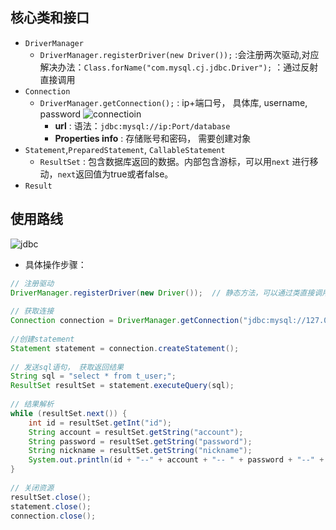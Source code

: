 ## 核心类和接口
- `DriverManager` 
	- `DriverManager.registerDriver(new Driver());` :会注册两次驱动,对应解决办法：`Class.forName("com.mysql.cj.jdbc.Driver");` ：通过反射直接调用
- `Connection`
	- `DriverManager.getConnection();` : ip+端口号， 具体库, username, password ![connectioin](jdbc02.png)
		- **url** : 语法：`jdbc:mysql://ip:Port/database` 
		- **Properties info** : 存储账号和密码， 需要创建对象
- `Statement`,`PreparedStatement`, `CallableStatement` 
	- `ResultSet` : 包含数据库返回的数据。内部包含游标，可以用`next` 进行移动，`next`返回值为true或者false。
- `Result`
## 使用路线
![jdbc](jdbc01.png)

- 具体操作步骤：
```java
// 注册驱动  
DriverManager.registerDriver(new Driver());  // 静态方法，可以通过类直接调用,cj.jdbc.Driver  
  
// 获取连接  
Connection connection = DriverManager.getConnection("jdbc:mysql://127.0.0.1:3306/jdbc", "root", "12345");  
  
//创建statement  
Statement statement = connection.createStatement();  
  
// 发送sql语句， 获取返回结果  
String sql = "select * from t_user;";  
ResultSet resultSet = statement.executeQuery(sql);  
  
// 结果解析  
while (resultSet.next()) {  
    int id = resultSet.getInt("id");  
    String account = resultSet.getString("account");  
    String password = resultSet.getString("password");  
    String nickname = resultSet.getString("nickname");  
    System.out.println(id + "--" + account + "-- " + password + "--" + nickname);  
}  
  
// 关闭资源  
resultSet.close();  
statement.close();  
connection.close();
```
